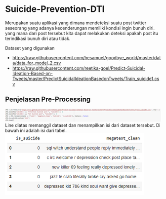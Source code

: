 # Suicide-Prevention-DTI

Merupakan suatu aplikasi yang dimana mendeteksi suatu post twitter seseorang  yang adanya kecenderungan memiliki kondisi ingin bunuh diri. yang mana dari post tersebut kita dapat melakukan deteksi apakah post itu terindikasi bunuh diri atau tidak.

Dataset yang digunakan 
- https://raw.githubusercontent.com/hesamuel/goodbye_world/master/data/data_for_model_2.csv
- https://raw.githubusercontent.com/reetika-goel/Predict-Suicidal-Ideation-Based-on-Tweets/master/PredictSuicidalIdeationBasedonTweets/Train_suicide1.csv


## Penjelasan Pre-Processing
![preprocessing](https://github.com/abduhsalam/Suicide-Prevention-DTI/blob/main/Gambar/1.PNG)
Line diatas memanggil dataset dan menampilkan isi dari dataset tersebut. Di bawah ini adalah isi dari tabel.
![preprocessing](https://github.com/abduhsalam/Suicide-Prevention-DTI/blob/main/Gambar/1.2.PNG)

